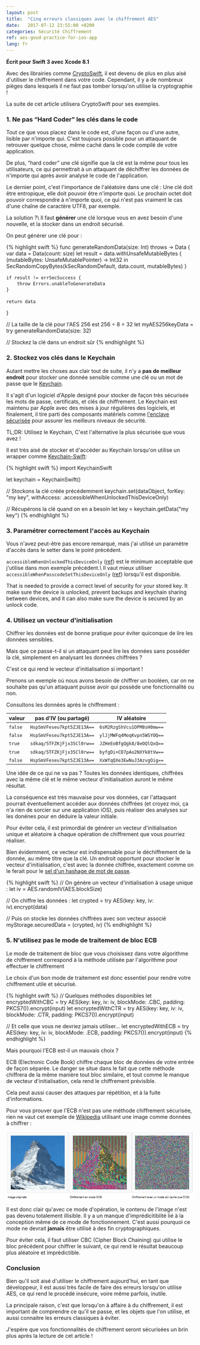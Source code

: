 ```yaml
---
layout: post
title:  "Cinq erreurs classiques avec le chiffrement AES"
date:   2017-07-12 23:55:00 +0200
categories: Sécurité Chiffrement
ref: aes-good-practice-for-ios-app
lang: fr
---
```


**Écrit pour Swift 3 avec Xcode 8.1**

Avec des librairies comme [CryptoSwift][crypto-swift-github], il est devenu de plus en plus
aisé d'utiliser le chiffrement dans votre code. Cependant, il y a de nombreux pièges
dans lesquels il ne faut pas tomber lorsqu'on utilise la cryptographie !

La suite de cet article utilisera CryptoSwift pour ses exemples.

### 1. Ne pas “Hard Coder” les clés dans le code

Tout ce que vous placez dans le code est, d'une façon ou d'une autre, lisible par n'importe qui.
C'est toujours possible pour un attaquant de retrouver quelque chose, même caché dans le code
compilé de votre application.

De plus, “hard coder” une clé signifie que la clé est la même pour tous les utilisateurs,
ce qui permettrait à un attaquant de déchiffrer les données de n'importe qui après avoir
analysé le code de l'application.

Le dernier point, c'est l'importance de l'aléatoire dans une clé :
Une clé doit être entropique, elle doit pouvoir être n'importe quoi.
Le prochain octet doit pouvoir correspondre à n'importe quoi, ce qui n'est pas
vraiment le cas d'une chaîne de caractère UTF8, par exemple.

La solution ?\\
Il faut **générer** une clé lorsque vous en avez besoin d'une nouvelle, et la stocker dans un endroit sécurisé.

On peut générer une clé pour  :

{% highlight swift %}
func generateRandomData(size: Int) throws -> Data {
    var data = Data(count: size)
    let result = data.withUnsafeMutableBytes {
        (mutableBytes: UnsafeMutablePointer<UInt8>) -> Int32 in
        SecRandomCopyBytes(kSecRandomDefault, data.count, mutableBytes)
    }

    if result != errSecSuccess {
        throw Errors.unableToGenerateData
    }

    return data
}

// La taille de la clé pour l'AES 256 est 256 ÷ 8 = 32
let myAES256keyData = try generateRandomData(size: 32)

// Stockez la clé dans un endroit sûr
{% endhighlight %}

### 2. Stockez vos clés dans le Keychain

Autant mettre les choses aux clair tout de suite, il n'y a **pas de meilleur endroit** pour stocker
une donnée sensible comme une clé ou un mot de passe que le [Keychain][keychain-doc].

Il s'agit d'un logiciel d'Apple designé pour stocker de façon très sécurisée
les mots de passe, certificats, et clés de chiffrement.
Le Keychain est maintenu par Apple avec des mises à jour régulières des logiciels,
et finalement, il tire parti des composants matériels comme [l'enclave sécurisée][secure-enclave] 
pour assurer les meilleurs niveaux de sécurité.

TL;DR: Utilisez le Keychain, C'est l'alternative la plus sécurisée que vous avez !

Il est très aisé de stocker et d'accéder au Keychain lorsqu'on utilise un wrapper comme [Keychain-Swift][keychain-swift]:

{% highlight swift %}
import KeychainSwift

let keychain = KeychainSwift()

// Stockons la clé créée précédemment
keychain.set(dataObject, forKey: "my key", withAccess: .accessibleWhenUnlockedThisDeviceOnly)

// Récupérons la clé quand on en a besoin
let key = keychain.getData("my key")
{% endhighlight %}

### 3. Paramétrer correctement l'accès au Keychain

Vous n'avez peut-être pas encore remarqué, mais j'ai utilisé un paramètre d'accès dans
le setter dans le point précédent.

`accessibleWhenUnlockedThisDeviceOnly` ([ref][when-unlocked]) est le minimum acceptable que 
j'utilise dans mon exemple précédent.\\
Il vaut mieux utiliser `accessibleWhenPasscodeSetThisDeviceOnly` 
([ref][when-password-set]) lorsqu'il est disponible.

That is needed to provide a correct level of security for your stored key.
It make sure the device is unlocked, prevent backups and keychain sharing between
devices, and it can also make sure the device is secured by an unlock code.

### 4. Utilisez un vecteur d'initialisation

Chiffrer les données est de bonne pratique pour éviter quiconque de lire les données sensibles.

Mais que ce passe-t-il si un attaquant peut lire les données sans posséder la clé,
simplement en analysant les données chiffrées ?

C'est ce qui rend le vecteur d'initialisation si important !

Prenons un exemple où nous avons besoin de chiffrer un booléen, car on ne souhaite 
pas qu'un attaquant puisse avoir qui possède une fonctionnalité ou non.

Consultons les données après le chiffrement :

 valeur  | pas d'IV (ou partagé)      | IV aléatoire
---------|----------------------------|----------------------------
 `false` | `HspSmVFeseu7kpt5ZJE13A==` | `6sM2RzgShVcu1OPM8sH0mw==`
 `false` | `HspSmVFeseu7kpt5ZJE13A==` | `ylJjMWFq4MoqKvpn5WSYOQ==`
 `true`  | `sdkaq/5TFZKjFjx35Cl0rw==` | `JZHeEoBfgQgk8/8eOQlQxQ==`
 `true`  | `sdkaq/5TFZKjFjx35Cl0rw==` | `byfgDi+CD7pAo2NXYk8tVw==`
 `false` | `HspSmVFeseu7kpt5ZJE13A==` | `XxWfqQXe3EwNuJ3AzvgOig==`

Une idée de ce qui ne va pas ?
Toutes les données identiques, chiffrées avec la même clé et le même vecteur d'initialisation
auront le même résultat.

La conséquence est très mauvaise pour vos données, car l'attaquant pourrait éventuellement
accéder aux données chiffrées (et croyez moi, ça n'a rien de sorcier sur une application iOS),
puis réaliser des analyses sur les donénes pour en déduire la valeur initiale.

Pour éviter cela, il est primordial de générer un vecteur d'initialisation unique et aléatoire
à chaque opération de chiffrement que vous pourriez réaliser.

Bien évidemment, ce vecteur est indispensable pour le déchiffrement de la donnée, au même
titre que la clé.
Un endroit opportunt pour stocker le vecteur d'initialisation, c'est avec la donnée chiffrée, 
exactement comme on le ferait pour le [sel d'un hashage de mot de passe][password-salt].

{% highlight swift %}
// On génère un vecteur d'initialisation à usage unique :
let iv = AES.randomIV(AES.blockSize)

// On chiffre les données :
let crypted = try AES(key: key, iv: iv).encrypt(data)

// Puis on stocke les données chiffrées avec son vecteur associé
myStorage.securedData = (crypted, iv)
{% endhighlight %}

### 5. N'utilisez pas le mode de traitement de bloc ECB

Le mode de traitement de bloc que vous choisissez dans votre algorithme de chiffrement
correspond à la méthode utilisée par l'algorithme pour effectuer le chiffrement

Le choix d'un bon mode de traitement est donc essentiel pour rendre votre chiffrement utile et sécurisé.

{% highlight swift %}
// Quelques méthodes disponibles
let encryptedWithCBC = try AES(key: key, iv: iv, blockMode: .CBC, padding: PKCS7()).encrypt(input)
let encryptedWithCTR = try AES(key: key, iv: iv, blockMode: .CTR, padding: PKCS7()).encrypt(input)

// Et celle que vous ne devriez jamais utiliser...
let encryptedWithECB = try AES(key: key, iv: iv, blockMode: .ECB, padding: PKCS7()).encrypt(input)
{% endhighlight %}

Mais pourquoi l'ECB est-il un mauvais choix ?

ECB (Electronic Code Book) chiffre chaque bloc de données de votre entrée de façon séparée.
Le danger se situe dans le fait que cette méthode chiffrera de la même manière tout bloc similaire,
et tout comme le manque de vecteur d'initialisation, cela rend le chiffrement prévisible.

Cela peut aussi causer des attaques par répétition, et à la fuite d'informations.

Pour vous prouver que l'ECB n'est pas une méthode chiffrement sécurisée, rien ne
vaut cet exemple de [Wikipedia][ecb-wikipedia] utilisant une image comme données à chiffrer :

![Illustration du manque de sécurité liée à l'utilisation de ECB pour le chiffrement d'une image][ecb-picture]

Il est donc clair qu'avec ce mode d'opération, le contenu de l'image n'est pas devenu
totalement illisible. Il y a un manque d'imprédicitiblité lié à la conception même de ce
mode de fonctionnement. C'est aussi pourquoi ce mode ne devrait **jamais** être utilisé
à des fin cryptographiques.

Pour éviter cela, il faut utiliser CBC (Cipher Block Chaining) qui utilise le bloc précédent 
pour chiffrer le suivant, ce qui rend le résultat beaucoup plus aléatoire et imprédictible. 

### Conclusion

Bien qu'il soit aisé d'utiliser le chiffrement aujourd'hui, en tant que développeur,
il est aussi très facile de faire des erreurs lorsqu'on utilise AES, ce qui rend le
procédé insécure, voire même parfois, inutile.

La principale raison, c'est que lorsqu'on à affaire à du chiffrement, il est important de
comprendre ce qu'il se passe, et les objets que l'on utilise, et aussi connaitre les
erreurs classiques à éviter.

J'espère que vos fonctionnalités de chiffrement seront sécurisées un brin plus après la lecture de cet article !

[crypto-swift-github]: https://github.com/krzyzanowskim/CryptoSwift
[keychain-doc]: https://developer.apple.com/documentation/security/keychain_services
[secure-enclave]: https://www.quora.com/What-is-Apple’s-new-Secure-Enclave-and-why-is-it-important
[keychain-swift]: https://github.com/evgenyneu/keychain-swift
[when-unlocked]: https://developer.apple.com/documentation/security/ksecattraccessiblewhenunlockedthisdeviceonly
[when-password-set]: https://developer.apple.com/documentation/security/ksecattraccessiblewhenpasscodesetthisdeviceonly
[ecb-wikipedia]: https://fr.wikipedia.org/wiki/Mode_d%27opération_(cryptographie)
[ecb-picture]: /assets/ios/crypto-practices/ECB-fr.png
[password-salt]: https://fr.wikipedia.org/wiki/Salage_(cryptographie)
